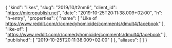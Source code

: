 {
  "kind": "likes",
  "slug": "2019/10/t2nm9",
  "client_id": "https://micropublish.net",
  "date": "2019-10-25T20:11:38.009+02:00",
  "h": "h-entry",
  "properties": {
    "name": [
      "Like of https://www.reddit.com/r/comedyhomicide/comments/dmult4/facebook"
    ],
    "like-of": [
      "https://www.reddit.com/r/comedyhomicide/comments/dmult4/facebook"
    ],
    "published": [
      "2019-10-25T20:11:38.009+02:00"
    ]
  },
  "aliases": [
  ]
}
